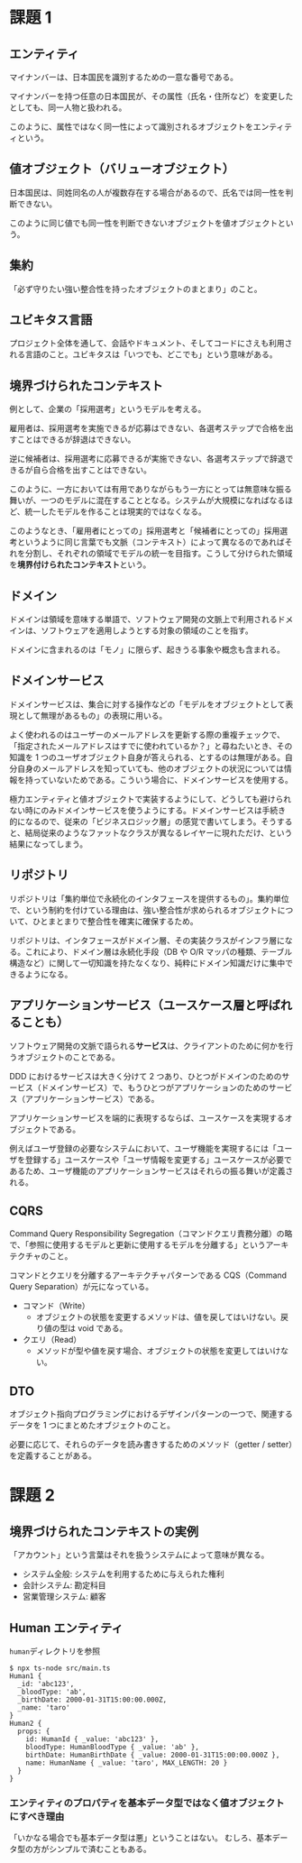# 課題 1

## エンティティ

マイナンバーは、日本国民を識別するための一意な番号である。

マイナンバーを持つ任意の日本国民が、その属性（氏名・住所など）を変更したとしても、同一人物と扱われる。

このように、属性ではなく同一性によって識別されるオブジェクトをエンティティという。

## 値オブジェクト（バリューオブジェクト）

日本国民は、同姓同名の人が複数存在する場合があるので、氏名では同一性を判断できない。

このように同じ値でも同一性を判断できないオブジェクトを値オブジェクトという。

## 集約

「必ず守りたい強い整合性を持ったオブジェクトのまとまり」のこと。

## ユビキタス言語

プロジェクト全体を通して、会話やドキュメント、そしてコードにさえも利用される言語のこと。ユビキタスは「いつでも、どこでも」という意味がある。

## 境界づけられたコンテキスト

例として、企業の「採用選考」というモデルを考える。

雇用者は、採用選考を実施できるが応募はできない、各選考ステップで合格を出すことはできるが辞退はできない。

逆に候補者は、採用選考に応募できるが実施できない、各選考ステップで辞退できるが自ら合格を出すことはできない。

このように、一方においては有用でありながらもう一方にとっては無意味な振る舞いが、一つのモデルに混在することとなる。システムが大規模になればなるほど、統一したモデルを作ることは現実的ではなくなる。

このようなとき、「雇用者にとっての」採用選考と「候補者にとっての」採用選考というように同じ言葉でも文脈（コンテキスト）によって異なるのであればそれを分割し、それぞれの領域でモデルの統一を目指す。こうして分けられた領域を**境界付けられたコンテキスト**という。

## ドメイン

ドメインは領域を意味する単語で、ソフトウェア開発の文脈上で利用されるドメインは、ソフトウェアを適用しようとする対象の領域のことを指す。

ドメインに含まれるのは「モノ」に限らず、起きうる事象や概念も含まれる。

## ドメインサービス

ドメインサービスは、集合に対する操作などの「モデルをオブジェクトとして表現として無理があるもの」の表現に用いる。

よく使われるのはユーザーのメールアドレスを更新する際の重複チェックで、「指定されたメールアドレスはすでに使われているか？」と尋ねたいとき、その知識を 1 つのユーザオブジェクト自身が答えられる、とするのは無理がある。自分自身のメールアドレスを知っていても、他のオブジェクトの状況については情報を持っていないためである。こういう場合に、ドメインサービスを使用する。

極力エンティティと値オブジェクトで実装するようにして、どうしても避けられない時にのみドメインサービスを使うようにする。ドメインサービスは手続き的になるので、従来の「ビジネスロジック層」の感覚で書いてしまう。そうすると、結局従来のようなファットなクラスが異なるレイヤーに現れただけ、という結果になってしまう。

## リポジトリ

リポジトリは「集約単位で永続化のインタフェースを提供するもの」。集約単位で、という制約を付けている理由は、強い整合性が求められるオブジェクトについて、ひとまとまりで整合性を確実に確保するため。

リポジトリは、インタフェースがドメイン層、その実装クラスがインフラ層になる。これにより、ドメイン層は永続化手段（DB や O/R マッパの種類、テーブル構造など）に関して一切知識を持たなくなり、純粋にドメイン知識だけに集中できるようになる。

## アプリケーションサービス（ユースケース層と呼ばれることも）

ソフトウェア開発の文脈で語られる**サービス**は、クライアントのために何かを行うオブジェクトのことである。

DDD におけるサービスは大きく分けて 2 つあり、ひとつがドメインのためのサービス（ドメインサービス）で、もうひとつがアプリケーションのためのサービス（アプリケーションサービス）である。

アプリケーションサービスを端的に表現するならば、ユースケースを実現するオブジェクトである。

例えばユーザ登録の必要なシステムにおいて、ユーザ機能を実現するには「ユーザを登録する」ユースケースや「ユーザ情報を変更する」ユースケースが必要であるため、ユーザ機能のアプリケーションサービスはそれらの振る舞いが定義される。

## CQRS

Command Query Responsibility Segregation（コマンドクエリ責務分離）の略で、「参照に使用するモデルと更新に使用するモデルを分離する」というアーキテクチャのこと。

コマンドとクエリを分離するアーキテクチャパターンである CQS（Command Query Separation）が元になっている。

- コマンド（Write）
  - オブジェクトの状態を変更するメソッドは、値を戻してはいけない。戻り値の型は void である。
- クエリ（Read）
  - メソッドが型や値を戻す場合、オブジェクトの状態を変更してはいけない。

## DTO

オブジェクト指向プログラミングにおけるデザインパターンの一つで、関連するデータを 1 つにまとめたオブジェクトのこと。

必要に応じて、それらのデータを読み書きするためのメソッド（getter / setter）を定義することがある。

# 課題 2

## 境界づけられたコンテキストの実例

「アカウント」という言葉はそれを扱うシステムによって意味が異なる。

- システム全般: システムを利用するために与えられた権利
- 会計システム: 勘定科目
- 営業管理システム: 顧客

## Human エンティティ

`human`ディレクトリを参照

```
$ npx ts-node src/main.ts
Human1 {
  _id: 'abc123',
  _bloodType: 'ab',
  _birthDate: 2000-01-31T15:00:00.000Z,
  _name: 'taro'
}
Human2 {
  props: {
    id: HumanId { _value: 'abc123' },
    bloodType: HumanBloodType { _value: 'ab' },
    birthDate: HumanBirthDate { _value: 2000-01-31T15:00:00.000Z },
    name: HumanName { _value: 'taro', MAX_LENGTH: 20 }
  }
}
```

### エンティティのプロパティを基本データ型ではなく値オブジェクトにすべき理由

「いかなる場合でも基本データ型は悪」ということはない。
むしろ、基本データ型の方がシンプルで済むこともある。

